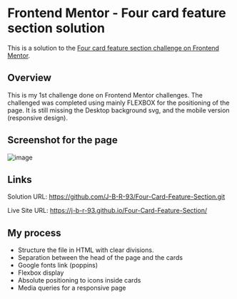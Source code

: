 # Frontend Mentor - Four card feature section solution

This is a solution to the [Four card feature section challenge on Frontend Mentor](https://www.frontendmentor.io/challenges/four-card-feature-section-weK1eFYK).

## Overview

This is my 1st challenge done on Frontend Mentor challenges.
The challenged was completed using mainly FLEXBOX for the positioning of the page.
It is still missing the Desktop background svg, and the mobile version (responsive design).

## Screenshot for the page

![image](https://user-images.githubusercontent.com/82395036/134781141-ee755a38-fab7-4bc6-a79f-ba0de4eeb2b1.png)

## Links

Solution URL: https://github.com/J-B-R-93/Four-Card-Feature-Section.git

Live Site URL: https://j-b-r-93.github.io/Four-Card-Feature-Section/

## My process

- Structure the file in HTML with clear divisions.
- Separation between the head of the page and the cards
- Google fonts link (poppins)
- Flexbox display
- Absolute positioning to icons inside cards
- Media queries for a responsive page
